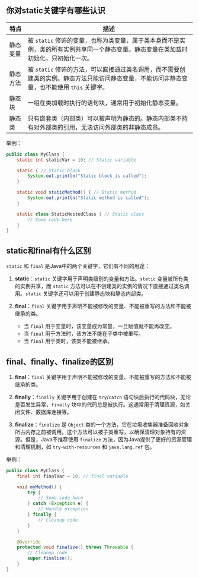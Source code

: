 ## 你对static关键字有哪些认识

| 特点     | 描述                                                         |
| -------- | ------------------------------------------------------------ |
| 静态变量 | 被 `static` 修饰的变量，也称为类变量，属于类本身而不是实例，类的所有实例共享同一个静态变量。静态变量在类加载时初始化，只初始化一次。 |
| 静态方法 | 被 `static` 修饰的方法，可以直接通过类名调用，而不需要创建类的实例。静态方法只能访问静态变量，不能访问非静态变量，也不能使用 `this` 关键字。 |
| 静态块   | 一组在类加载时执行的语句块，通常用于初始化静态变量。         |
| 静态类   | 只有嵌套类（内部类）可以被声明为静态的。静态内部类不持有对外部类的引用，无法访问外部类的非静态成员。 |

举例：

```java
public class MyClass {
    static int staticVar = 10; // Static variable

    static { // Static block
        System.out.println("Static block is called");
    }

    static void staticMethod() { // Static method
        System.out.println("Static method is called");
    }

    static class StaticNestedClass { // Static class
        // Some code here
    }
}
```

## static和final有什么区别

`static` 和 `final` 是Java中的两个关键字，它们有不同的用途：

1. **static**：`static` 关键字用于声明类级别的变量和方法。`static` 变量被所有类的实例共享，而 `static` 方法可以在不创建类的实例的情况下直接通过类名调用。`static` 关键字还可以用于创建静态块和静态内部类。

2. **final**：`final` 关键字用于声明不能被修改的变量、不能被重写的方法和不能被继承的类。
   - 当 `final` 用于变量时，该变量成为常量，一旦赋值就不能再改变。
   - 当 `final` 用于方法时，该方法不能在子类中被重写。
   - 当 `final` 用于类时，该类不能被继承。

## final、finally、finalize的区别

1. **final**：`final` 关键字用于声明不能被修改的变量、不能被重写的方法和不能被继承的类。

2. **finally**：`finally` 关键字用于创建在 `try`/`catch` 语句块后执行的代码块，无论是否发生异常，`finally` 块中的代码总是被执行。这通常用于清理资源，如关闭文件、数据库连接等。

3. **finalize**：`finalize` 是 `Object` 类的一个方法，它在垃圾收集器准备回收对象所占内存之前被调用。这个方法可以被子类重写，以确保清理对象持有的资源。但是，Java不推荐使用 `finalize` 方法，因为Java提供了更好的资源管理和清理机制，如 `try-with-resources` 和 `java.lang.ref` 包。

举例：

```java
public class MyClass {
    final int finalVar = 10; // final variable

    void myMethod() {
        try {
            // Some code here
        } catch (Exception e) {
            // Handle exception
        } finally {
            // Cleanup code
        }
    }

    @Override
    protected void finalize() throws Throwable {
        // Cleanup code
        super.finalize();
    }
}
```
